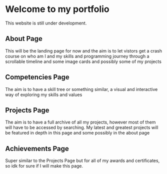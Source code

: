 # Welcome to my portfolio 
This website is still under development.

## About Page
This will be the landing page for now and the aim is to let vistors get a crash course on who am I and my skills and programming journey through a scrollable timeline and some image cards and possibly some of my projects

## Competencies Page
The aim is to have a skill tree or something similar, a visual and interactive way of exploring my skills and values

## Projects Page
The aim is to have a full archive of all my projects, however most of them will have to be accessed by searching. My latest and greatest projects will be featured in depth in this page and some possibly in the about page

## Achievements Page
Super similar to the Projects Page but for all of my awards and certificates, so idk for sure if I will make this page.



